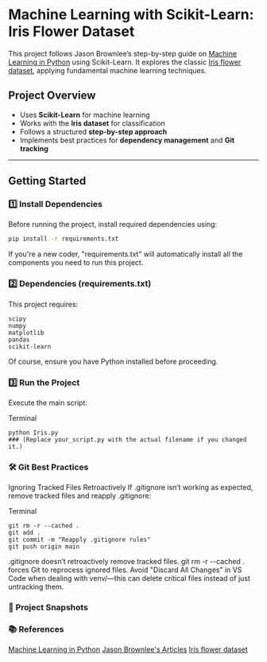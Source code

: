 # Machine Learning with Scikit-Learn: Iris Flower Dataset

This project follows Jason Brownlee’s step-by-step guide on [Machine Learning in Python](https://machinelearningmastery.com/machine-learning-in-python-step-by-step/) using Scikit-Learn. It explores the classic [Iris flower dataset](https://en.wikipedia.org/wiki/Iris_flower_data_set), applying fundamental machine learning techniques.

## Project Overview

- Uses **Scikit-Learn** for machine learning
- Works with the **Iris dataset** for classification
- Follows a structured **step-by-step approach**
- Implements best practices for **dependency management** and **Git tracking**

---

## Getting Started

### 1️⃣ Install Dependencies

Before running the project, install required dependencies using:

```bash
pip install -r requirements.txt
```

If you're a new coder, "requirements.txt" will automatically install all the components you need to run this project.

### 2️⃣ Dependencies (requirements.txt)

This project requires:

```
scipy
numpy
matplotlib
pandas
scikit-learn
```

Of course, ensure you have Python installed before proceeding.

### 3️⃣ Run the Project
Execute the main script:

Terminal
```
python Iris.py
### (Replace your_script.py with the actual filename if you changed it.)
```

### 🛠 Git Best Practices
Ignoring Tracked Files Retroactively
If .gitignore isn’t working as expected, remove tracked files and reapply .gitignore:

Terminal
```
git rm -r --cached .
git add .
git commit -m "Reapply .gitignore rules"
git push origin main
```

.gitignore doesn’t retroactively remove tracked files.
git rm -r --cached . forces Git to reprocess ignored files.
Avoid "Discard All Changes" in VS Code when dealing with venv/—this can delete critical files instead of just untracking them.

### 📸 Project Snapshots


### 📚 References
[Machine Learning in Python](https://machinelearningmastery.com/machine-learning-in-python-step-by-step/)
[Jason Brownlee's Articles](https://machinelearningmastery.com/author/jasonb/)
[Iris flower dataset](https://en.wikipedia.org/wiki/Iris_flower_data_set)
